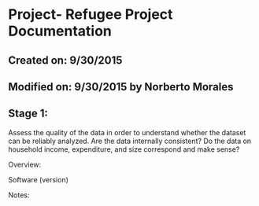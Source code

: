 # Project- Refugee Project Documentation
## Created on: 9/30/2015
## Modified on: 9/30/2015 by Norberto Morales

## Stage 1: 
Assess the quality of the data in order to understand whether the dataset can be reliably analyzed. Are the data internally consistent? Do the data on household income, expenditure, and size correspond and make sense?

Overview:

Software (version)

Notes:

